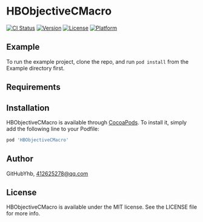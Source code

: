 # HBObjectiveCMacro

[![CI Status](https://img.shields.io/travis/GitHubYhb/HBObjectiveCMacro.svg?style=flat)](https://travis-ci.org/GitHubYhb/HBObjectiveCMacro)
[![Version](https://img.shields.io/cocoapods/v/HBObjectiveCMacro.svg?style=flat)](https://cocoapods.org/pods/HBObjectiveCMacro)
[![License](https://img.shields.io/cocoapods/l/HBObjectiveCMacro.svg?style=flat)](https://cocoapods.org/pods/HBObjectiveCMacro)
[![Platform](https://img.shields.io/cocoapods/p/HBObjectiveCMacro.svg?style=flat)](https://cocoapods.org/pods/HBObjectiveCMacro)

## Example

To run the example project, clone the repo, and run `pod install` from the Example directory first.

## Requirements

## Installation

HBObjectiveCMacro is available through [CocoaPods](https://cocoapods.org). To install
it, simply add the following line to your Podfile:

```ruby
pod 'HBObjectiveCMacro'
```

## Author

GitHubYhb, 412625278@qq.com

## License

HBObjectiveCMacro is available under the MIT license. See the LICENSE file for more info.
